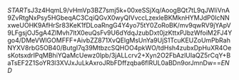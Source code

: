 $START$sJ3z4HqmL9/vHmVp3BZ7smj5k+00xeSSjXq/AoogBQt7tL9qJWliVnA9ZvRtgNxPsy5HGbeqAC3CqiQGvX0wyQIVvccLzexleBKMknHYMJdP0IcNNxweUOHK9AfHrSr83KeK1fDLoaRngG4Y4yo75tY0ZoRoBK/mv9qwRV9jYApV9LFgsjOJ5gA4ZlMvh7ltX0euQsFv9U6dYdqJzubDxt0jzKttxPJbzWfoiM2FJ4Ygo4/DMeVWlGOMFFF+AivbZZ871XvQElgMsUnYa9UjS1TcuKEUZoUmPbRahNYXV8rbG5OB40/ButgI7q39MtbzcSQHOO4pkWO/tdHsh4zubxDpHuXR4OesKotsxdrIPqMBhiYQaMcUewz0lpb/3jALLcrv2+Xyn2O2FbAzlUIaQZ5rCqY+BaTsEF2Z1SoYR3l3XVJxJuLkAxroJRbFDffzqba6flRUL0aBDn9orJmnDw==$END$